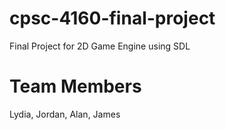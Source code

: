 # cpsc-4160-final-project
Final Project for 2D Game Engine using SDL

# Team Members
Lydia, Jordan, Alan, James
